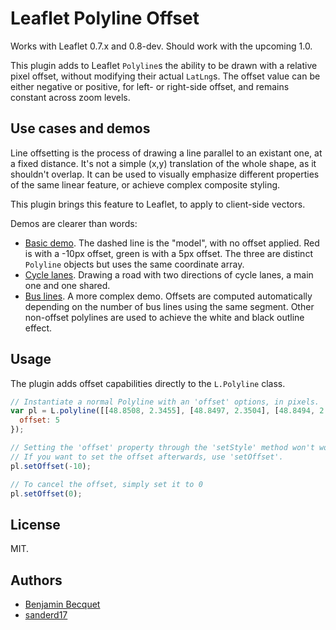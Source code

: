 Leaflet Polyline Offset
===
Works with Leaflet 0.7.x and 0.8-dev. Should work with the upcoming 1.0.

This plugin adds to Leaflet `Polyline`s the ability to be drawn with a relative pixel offset, without modifying their actual `LatLng`s. The offset value can be either negative or positive, for left- or right-side offset, and remains constant across zoom levels.

## Use cases and demos

Line offsetting is the process of drawing a line parallel to an existant one, at a fixed distance. It's not a simple (x,y) translation of the whole shape, as it shouldn't overlap. It can be used to visually emphasize different properties of the same linear feature, or achieve complex composite styling.

This plugin brings this feature to Leaflet, to apply to client-side vectors.

Demos are clearer than words:
* [Basic demo](http://bbecquet.github.io/Leaflet.PolylineOffset/examples/example.html). The dashed line is the "model", with no offset applied. Red is with a -10px offset, green is with a 5px offset. The three are distinct `Polyline` objects but uses the same coordinate array. 
* [Cycle lanes](http://bbecquet.github.io/Leaflet.PolylineOffset/examples/example_cycle.html). Drawing a road with two directions of cycle lanes, a main one and one shared. 
* [Bus lines](http://bbecquet.github.io/Leaflet.PolylineOffset/examples/example_bus.html). A more complex demo. Offsets are computed automatically depending on the number of bus lines using the same segment. Other non-offset polylines are used to achieve the white and black outline effect.

## Usage

The plugin adds offset capabilities directly to the `L.Polyline` class.
```javascript
// Instantiate a normal Polyline with an 'offset' options, in pixels.
var pl = L.polyline([[48.8508, 2.3455], [48.8497, 2.3504], [48.8494, 2.35654]], {
  offset: 5
});

// Setting the 'offset' property through the 'setStyle' method won't work.
// If you want to set the offset afterwards, use 'setOffset'.
pl.setOffset(-10);

// To cancel the offset, simply set it to 0 
pl.setOffset(0);
```

## License
MIT.

## Authors
* [Benjamin Becquet](//github.com/bbecquet)
* [sanderd17](//github.com/sanderd17)
